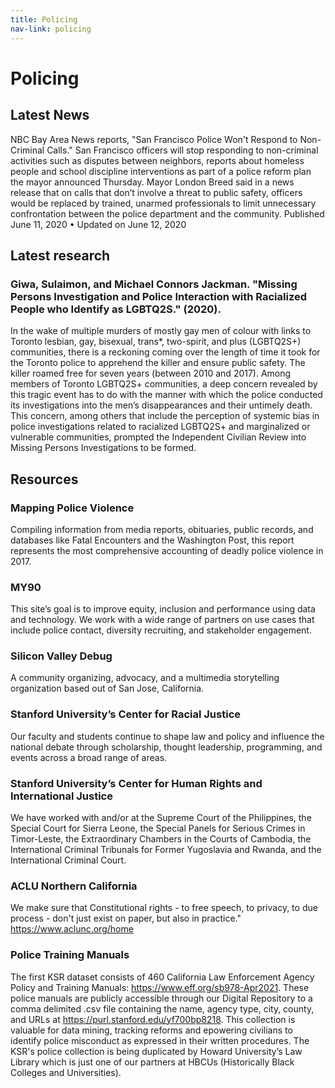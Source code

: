 ```yaml
---
title: Policing
nav-link: policing
---
```

<div class="row p-3">
    <div class="col-8">
        <div class="row">
            <div class="col">
                <h1>Policing</h1>
                <div class="row">
                    <div class="col">
                        <h2>Latest News</h2>
                        <p>NBC Bay Area News reports, "San Francisco Police Won't Respond to Non-Criminal Calls." San Francisco officers will stop responding to non-criminal activities such as disputes between neighbors, reports about homeless people and school discipline interventions as part of a police reform plan the mayor announced Thursday. Mayor London Breed said in a news release that on calls that don’t involve a threat to public safety, officers would be replaced by trained, unarmed professionals to limit unnecessary confrontation between the police department and the community. Published June 11, 2020 • Updated on June 12, 2020</p>
                    </div>
                </div>
                <h2>Latest research</h2>
                <h3>Giwa, Sulaimon, and Michael Connors Jackman. "Missing Persons Investigation and Police Interaction with Racialized People who Identify as LGBTQ2S." (2020).</h3>
                <div class="row">
                    <div class="col">
                        <p>In the wake of multiple murders of mostly gay men of colour with links to Toronto lesbian, gay, bisexual, trans*, two-spirit, and plus (LGBTQ2S+) communities, there is a reckoning coming over the length of time it took for the Toronto police to apprehend the killer and ensure public safety. The killer roamed free for seven years (between 2010 and 2017). Among members of Toronto LGBTQ2S+ communities, a deep concern revealed by this tragic event has to do with the manner with which the police conducted its investigations into the men’s disappearances and their untimely death. This concern, among others that include the perception of systemic bias in police investigations related to racialized LGBTQ2S+ and marginalized or vulnerable communities, prompted the Independent Civilian Review into Missing Persons Investigations to be formed.</p>
                    </div>
                </div>
            </div>
        </div>
    </div>
    <div class="col-4">
        <h2>Resources</h2>
        <h3>Mapping Police Violence</h3>
        <p>Compiling information from media reports, obituaries, public records, and databases like Fatal Encounters and the Washington Post, this report represents the most comprehensive accounting of deadly police violence in 2017.</p>
        <h3>MY90</h3>
        <p>This site’s goal is to improve equity, inclusion and performance using data and technology. We work with a wide range of partners on use cases that include police contact, diversity recruiting, and stakeholder engagement.</p>
        <h3>Silicon Valley Debug</h3>
        <p>A community organizing, advocacy, and a multimedia storytelling organization based out of San Jose, California. </p>
        <h3>Stanford University’s Center for Racial Justice</h3>
        <p>Our faculty and students continue to shape law and policy and influence the national debate through scholarship, thought leadership, programming, and events across a broad range of areas.</p>
        <h3>Stanford University’s Center for Human Rights and International Justice</h3>
        <p>We have worked with and/or at the Supreme Court of the Philippines, the Special Court for Sierra Leone, the Special Panels for Serious Crimes in Timor-Leste, the Extraordinary Chambers in the Courts of Cambodia, the International Criminal Tribunals for Former Yugoslavia and Rwanda, and the International Criminal Court.</p>
        <h3>ACLU Northern California</h3>
        <p>We make sure that Constitutional rights - to free speech, to privacy, to due process - don't just exist on paper, but also in practice." <a href="https://www.aclunc.org/home">https://www.aclunc.org/home</a></p>
        <h3>Police Training Manuals</h3>
        <p>The first KSR dataset consists of 460 California Law Enforcement Agency Policy and Training Manuals: <a href="https://www.eff.org/sb978-Apr2021">https://www.eff.org/sb978-Apr2021</a>.  These police manuals are publicly accessible through our Digital Repository to a comma delimited .csv file containing the name, agency type, city, county, and URLs at <a href="https://purl.stanford.edu/yf700bp8218">https://purl.stanford.edu/yf700bp8218</a>. This collection is valuable for data mining, tracking reforms and epowering civilians to identify police misconduct as expressed in their written procedures. The KSR's police collection is being duplicated by Howard University’s Law Library which is just one of our partners at HBCUs (Historically Black Colleges and Universities).</p>
    </div>
</div>
